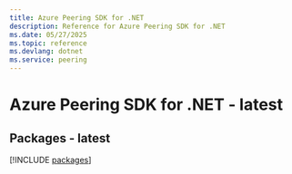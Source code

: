 ```yaml
---
title: Azure Peering SDK for .NET
description: Reference for Azure Peering SDK for .NET
ms.date: 05/27/2025
ms.topic: reference
ms.devlang: dotnet
ms.service: peering
---
```

# Azure Peering SDK for .NET - latest
## Packages - latest
[!INCLUDE [packages](peering-index.md)]